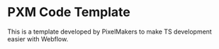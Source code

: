 # PXM Code Template
This is a template developed by PixelMakers to make TS development easier with Webflow.